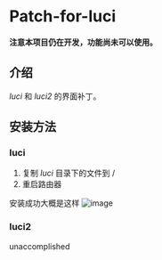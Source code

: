 Patch-for-luci
================

**注意本项目仍在开发，功能尚未可以使用。**

介绍
----------

*luci* 和 *luci2* 的界面补丁。

安装方法
----------

### luci

1. 复制 *luci* 目录下的文件到 /
2. 重启路由器

安装成功大概是这样
![image](https://raw.githubusercontent.com/drcoms/openwrt/master/patch-for-luci/luci1.png)

### luci2

unaccomplished
